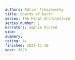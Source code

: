 ```yaml
---
authors: Adrian Tchaikovsky
title: Shards of Earth
series: The Final Architecture
series_number: 1
narrators: Sophie Aldred
vibe:
summary:
rating: 👍
finished: 2023-11-10
year: 2023
---
```

